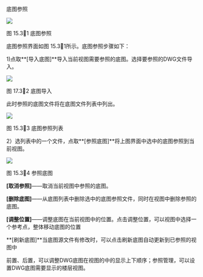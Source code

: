 底图参照
<br/>

![](file:///C:\Users\pkpm\AppData\Local\Temp\ksohtml8136\wps200.jpg)

图 15.31 底图参照

底图参照界面如图 15.31所示。底图参照步骤如下：

1)点取**\[导入底图\]**导入当前视图需要参照的底图。选择要参照的DWG文件导入。

![](file:///C:\Users\pkpm\AppData\Local\Temp\ksohtml8136\wps201.jpg)

图 17.32 底图导入

此时参照的底图文件将在底图文件列表中列出。

![](file:///C:\Users\pkpm\AppData\Local\Temp\ksohtml8136\wps202.jpg)

图 15.33 底图参照列表

2）选列表中的一个文件，点取**\[参照底图\]**将上图界面中选中的底图参照到当前视图。

![](file:///C:\Users\pkpm\AppData\Local\Temp\ksohtml8136\wps203.jpg)

图 15.34 参照底图

**\[取消参照\]**——取消当前视图中参照的底图。

**\[删除底图\]**——从底图列表中删除选中的底图参照文件，同时在视图中删除参照的底图。

**\[调整位置\]**——调整底图在当前视图中的位置。点击调整位置，可以视图中选择一个参考点，整体移动底图的位置

**\[刷新底图\]**当底图源文件有修改时，可以点击刷新底图自动更新到已参照的视图中

前置、后置，可以调整DWG底图在视图的中的显示上下顺序；参照管理，可以设置DWG底图需要显示的楼层视图。